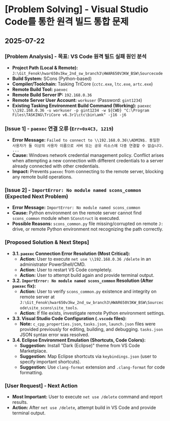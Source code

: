 # [Problem Solving] - Visual Studio Code를 통한 원격 빌드 통합 문제

## 2025-07-22

### [Problem Analysis] - 목표: VS Code 원격 빌드 실패 원인 분석

- **Project Path (Local & Remote):** `J:\Git_Fenok\hwar650v3kw_2nd_sw_branch3\HWAR650V3KW_BSW\Sourcecode`
- **Build System:** SCons (Python-based)
- **Compiler/Toolchain:** Tasking TriCore (`cctc.exe`, `ltc.exe`, `artc.exe`)
- **Remote Build Tool:** `paexec`
- **Remote Build Server IP:** `192.168.0.36`
- **Remote Server User Account:** `workuser` (Password: `gint1234`)
- **Existing Tasking Environment Build Command (Working):** `paexec \\192.168.0.36 -u workuser -p gint1234 -w ${CWD} "C:\Program Files\TASKING\TriCore v6.3r1\ctc\bin\amk" -j16 -j6`

### [Issue 1] - `paexec` 연결 오류 (`Err=0x4C3, 1219`)

- **Error Message:** `Failed to connect to \\192.168.0.36\\ADMIN$. 동일한 사용자가 둘 이상의 사용자 이름으로 서버 또는 공유 리소스에 다중 연결할 수 없습니다. ...`
- **Cause:** Windows network credential management policy. Conflict arises when attempting a new connection with different credentials to a server already connected with other credentials.
- **Impact:** Prevents `paexec` from connecting to the remote server, blocking any remote build operations.

### [Issue 2] - `ImportError: No module named scons_common` (Expected Next Problem)

- **Error Message:** `ImportError: No module named scons_common`
- **Cause:** Python environment on the remote server cannot find `scons_common` module when `SConstruct` is executed.
- **Possible Reasons:** `scons_common.py` file missing/corrupted on remote `J:` drive, or remote Python environment not recognizing the path correctly.

### [Proposed Solution & Next Steps]

- **3.1. `paexec` Connection Error Resolution (Most Critical):**
    - **Action:** User to execute `net use \\192.168.0.36 /delete` in an administrator PowerShell/CMD.
    - **Action:** User to restart VS Code completely.
    - **Action:** User to attempt build again and provide terminal output.
- **3.2. `ImportError: No module named scons_common` Resolution (After `paexec` fix):**
    - **Action:** User to verify `scons_common.py` existence and integrity on remote server at `J:\Git_Fenok\hwar650v3kw_2nd_sw_branch3\HWAR650V3KW_BSW\Sourcecode\site_scons\site_tools`.
    - **Action:** If file exists, investigate remote Python environment settings.
- **3.3. Visual Studio Code Configuration (`.vscode` files):**
    - **Note:** `c_cpp_properties.json`, `tasks.json`, `launch.json` files were provided previously for editing, building, and debugging. `tasks.json` JSON syntax error was resolved.
- **3.4. Eclipse Environment Emulation (Shortcuts, Code Colors):**
    - **Suggestion:** Install "Dark (Eclipse)" theme from VS Code Marketplace.
    - **Suggestion:** Map Eclipse shortcuts via `keybindings.json` (user to specify important shortcuts).
    - **Suggestion:** Use `clang-format` extension and `.clang-format` for code formatting.

### [User Request] - Next Action

- **Most Important:** User to execute `net use /delete` command and report results.
- **Action:** After `net use /delete`, attempt build in VS Code and provide terminal output.
